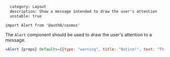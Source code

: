 ```meta
  category: Layout
  description: Show a message intended to draw the user's attention
  unstable: true
```

`import Alert from '@auth0/cosmos'`

The `Alert` component should be used to draw the user's attention to a message.

```jsx
<Alert {props} defaults={{type: "warning", title: "Notice!", text: "This is an important message!"}} />
```
